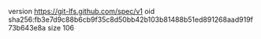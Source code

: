 version https://git-lfs.github.com/spec/v1
oid sha256:fb3e7d9c88b6cb9f35c8d50bb42b103b81488b51ed891268aad919f73b643e8a
size 106
